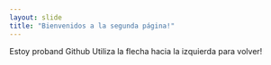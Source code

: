 ```yaml
---
layout: slide
title: "Bienvenidos a la segunda página!"
---
```

Estoy proband Github
Utiliza la flecha hacia la izquierda para volver!
